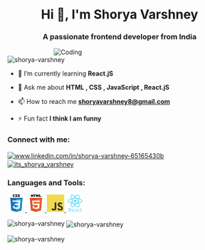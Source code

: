 <h1 align="center">Hi 👋, I'm Shorya Varshney</h1>
<h3 align="center">A passionate frontend developer from India</h3>
<img align="right" alt="Coding" width="400" src="https://miro.medium.com/v2/resize:fit:1400/1*VMmvImch6VU5pc2VktY1uw.gif">

<p align="left"> <img src="https://komarev.com/ghpvc/?username=shorya-varshney&label=Profile%20views&color=0e75b6&style=flat" alt="shorya-varshney" /> </p>

- 🌱 I’m currently learning **React.jS**

- 💬 Ask me about **HTML , CSS , JavaScript , React.jS**

- 📫 How to reach me **shoryavarshney8@gmail.com**

- ⚡ Fun fact **I think I am funny**

<h3 align="left">Connect with me:</h3>
<p align="left">
<a href="https://linkedin.com/in/www.linkedin.com/in/shorya-varshney-65165430b" target="blank"><img align="center" src="https://raw.githubusercontent.com/rahuldkjain/github-profile-readme-generator/master/src/images/icons/Social/linked-in-alt.svg" alt="www.linkedin.com/in/shorya-varshney-65165430b" height="30" width="40" /></a>
<a href="https://instagram.com/its_shorya_varshney" target="blank"><img align="center" src="https://raw.githubusercontent.com/rahuldkjain/github-profile-readme-generator/master/src/images/icons/Social/instagram.svg" alt="its_shorya_varshney" height="30" width="40" /></a>
</p>

<h3 align="left">Languages and Tools:</h3>
<p align="left"> <a href="https://www.w3schools.com/css/" target="_blank" rel="noreferrer"> <img src="https://raw.githubusercontent.com/devicons/devicon/master/icons/css3/css3-original-wordmark.svg" alt="css3" width="40" height="40"/> </a> <a href="https://www.w3.org/html/" target="_blank" rel="noreferrer"> <img src="https://raw.githubusercontent.com/devicons/devicon/master/icons/html5/html5-original-wordmark.svg" alt="html5" width="40" height="40"/> </a> <a href="https://developer.mozilla.org/en-US/docs/Web/JavaScript" target="_blank" rel="noreferrer"> <img src="https://raw.githubusercontent.com/devicons/devicon/master/icons/javascript/javascript-original.svg" alt="javascript" width="40" height="40"/> </a> <a href="https://reactjs.org/" target="_blank" rel="noreferrer"> <img src="https://raw.githubusercontent.com/devicons/devicon/master/icons/react/react-original-wordmark.svg" alt="react" width="40" height="40"/> </a> </p>

<p><img align="left" src="https://github-readme-stats.vercel.app/api/top-langs?username=shorya-varshney&show_icons=true&locale=en&layout=compact" alt="shorya-varshney" /></p>

<p>&nbsp;<img align="center" src="https://github-readme-stats.vercel.app/api?username=shorya-varshney&show_icons=true&locale=en" alt="shorya-varshney" /></p>

<p><img align="center" src="https://github-readme-streak-stats.herokuapp.com/?user=shorya-varshney&" alt="shorya-varshney" /></p>
